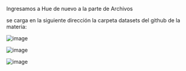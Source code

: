 

Ingresamos a Hue de nuevo a la parte de Archivos


se carga en la siguiente dirección la carpeta datasets del github de la materia:


![image](https://github.com/CDavilad/st0263-labs/assets/63668850/894df98f-c2a2-4e59-a1c6-b47afd063496)


![image](https://github.com/CDavilad/st0263-labs/assets/63668850/1fdc724d-7396-4d42-91fd-286bad05c53c)




![image](https://github.com/CDavilad/st0263-labs/assets/63668850/1009ac65-3045-4866-a01e-e045bd867fd2)
